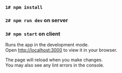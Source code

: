 ### `1# npm install`
### `2# npm run dev` on server
### `3# npm start` on client

Runs the app in the development mode.\
Open [http://localhost:3000](http://localhost:3000) to view it in your browser.

The page will reload when you make changes.\
You may also see any lint errors in the console.
